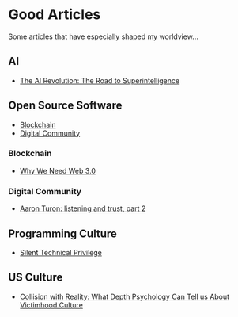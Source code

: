 # Good Articles

Some articles that have especially shaped my worldview...

## AI

* [The AI Revolution: The Road to Superintelligence](https://waitbutwhy.com/2015/01/artificial-intelligence-revolution-1.html)

## Open Source Software

* [Blockchain](#blockchain)
* [Digital Community](#community)

### Blockchain <a name="blockchain"></a>

* [Why We Need Web 3.0](https://medium.com/@gavofyork/why-we-need-web-3-0-5da4f2bf95ab)

### Digital Community <a name="community"></a>

* [Aaron Turon: listening and trust, part 2](http://aturon.github.io/2018/06/02/listening-part-2/)

## Programming Culture

* [Silent Technical Privilege](http://pgbovine.net/tech-privilege.htm)

## US Culture

* [Collision with Reality: What Depth Psychology Can Tell us About Victimhood Culture](https://quillette.com/2017/12/27/collision-reality-depth-psychology-can-tell-us-victimhood-culture/)
<!-- * [UCDavis False Accusation](https://reason.com/blog/2018/10/09/uc-davis-title-ix-me-too-sex-hook-up) -->
